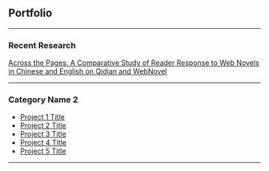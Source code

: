 ## Portfolio

---

### Recent Research

[Across the Pages: A Comparative Study of Reader
Response to Web Novels in Chinese and English on Qidian
and WebNovel](/sample_page)
<img src=""/>


---

### Category Name 2

- [Project 1 Title](http://example.com/)
- [Project 2 Title](http://example.com/)
- [Project 3 Title](http://example.com/)
- [Project 4 Title](http://example.com/)
- [Project 5 Title](http://example.com/)

---



